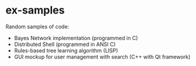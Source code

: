 ex-samples
==========

Random samples of code:
* Bayes Network implementation (programmed in C)
* Distributed Shell (programmed in ANSI C)
* Rules-based tree learning algorithm (LISP)
* GUI mockup for user management with search (C++ with Qt framework)
